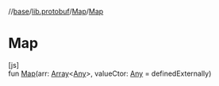 //[base](../../../index.md)/[lib.protobuf](../index.md)/[Map](index.md)/[Map](-map.md)

# Map

[js]\
fun [Map](-map.md)(arr: [Array](https://kotlinlang.org/api/latest/jvm/stdlib/kotlin/-array/index.html)&lt;[Any](https://kotlinlang.org/api/latest/jvm/stdlib/kotlin/-any/index.html)&gt;, valueCtor: [Any](https://kotlinlang.org/api/latest/jvm/stdlib/kotlin/-any/index.html) = definedExternally)
